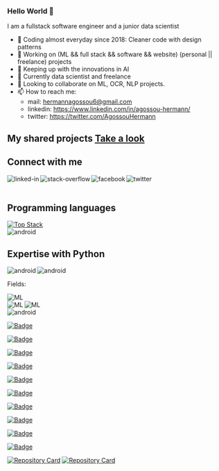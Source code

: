 ### Hello World 👋
I am a fullstack software engineer and a junior data scientist 
- 🌱 Coding almost everyday since 2018: Cleaner code with design patterns
- 🔭 Working on (ML && full stack && software && website) (personal || freelance) projects 
- 🌱 Keeping up with the innovations in AI
- 🌱 Currently data scientist and freelance
- 👯 Looking to collaborate on ML, OCR, NLP projects.
- 📫 How to reach me: 
  - mail: hermannagossou6@gmail.com
  - linkedin: https://www.linkedin.com/in/agossou-hermann/
  - twitter: https://twitter.com/AgossouHermann

## My shared projects [Take a look](https://github.com/Hermann-web?tab=repositories)

## Connect with me
[<img align="left" alt="linked-in" src="https://img.shields.io/badge/linkedin-%230077B5.svg?&style=for-the-badge&logo=linkedin&logoColor=white" />](https://www.linkedin.com/in/agossou-hermann/)[<img align="left" alt="stack-overflow" src="https://img.shields.io/badge/stack%20overflow-FE7A16?logo=stack-overflow&logoColor=white&style=for-the-badge" />](https://stackoverflow.com/users/16668046/hermann-agossou)[<img align="left" alt="facebook" src="https://img.shields.io/badge/facebook-%231877F2.svg?&style=for-the-badge&logo=facebook&logoColor=white" />](https://www.facebook.com/hermann.agossou.50/)[<img align="left" alt="twitter" src="https://img.shields.io/badge/twitter-%231DA1F2.svg?&style=for-the-badge&logo=twitter&logoColor=white" />](https://twitter.com/AgossouHermann)<br>
<br>

## Programming languages
[![Top Stack](https://widget.realdeveloper.pro/api/top?stack=Python,Tensorflow,Node.js)](https://github.com/Hermann-web)
</br>
<img align="left" alt="android" src="https://img.shields.io/badge/PROGRAMMING%20LANGUAGES-C++%20Python%20R%20SQL%20JS-white?logoColor=white&style=for-the-badge" />
</br>

## Expertise with Python
<p></p>
<img align="left" alt="android" src="https://img.shields.io/badge/Python-NON%20LINEAR%20PROGRAMMING-orange?logoColor=white&style=for-the-badge" />
<img align="left" alt="android" src="https://img.shields.io/badge/Python-MINLP%20Optimization-orange?logoColor=white&style=for-the-badge" />
</br>

<p>Fields: </p>
<img align="left" alt="ML" src="https://img.shields.io/badge/NLP-Natural%20Language%20Processing-red?logoColor=white&style=for-the-badge" /><br>
<img align="left" alt="ML" src="https://img.shields.io/badge/OPENCV-COMPUTER%20VISION-red?logoColor=white&style=for-the-badge" />
<img align="left" alt="ML" src="https://img.shields.io/badge/ML-DEEP%20LEARNING%20-red?logoColor=white&style=for-the-badge" /><br>
<img align="left" alt="android" src="https://img.shields.io/badge/Deep%20Learning-CNN%20RNN-red?logoColor=white&style=for-the-badge" />
</br>

<p></p>

[![Badge](https://widget.realdeveloper.pro/api/badge?title=Languages%20and%20Web%20Frameworks&badges=JavaScript,Django,Php,MERN-Stack,React-js,jQuery,Node-js,Bootstrap,servlet-java)](https://github.com/Hermann-web)

[![Badge](https://widget.realdeveloper.pro/api/badge?title=Languages%20and%20API%20Frameworks&badges=Django-Rest,Express-js,Socket.io,Ajax,Flask,zeromq-js)](https://github.com/Hermann-web)

[![Badge](https://widget.realdeveloper.pro/api/badge?title=Languages%20and%20Software%20Frameworks&badges=Tkinter,PyQt5,Kivy-python,Electron-js,Java-gui)](https://github.com/Hermann-web)

[![Badge](https://widget.realdeveloper.pro/api/badge?title=Python%20and%20ML%20Frameworks&badges=Python,Numpy,Pandas,Sklearn,OpenCV,Tensorflow,Pytorch,Nltk,textblob,Pillow)](https://github.com/Hermann-web)

[![Badge](https://widget.realdeveloper.pro/api/badge?title=Languages%20and%20ML%20Frameworks&badges=ImageAI,MrJob,Statsmodels,Matplotlib,Seaborn,Dash,scipy.stats,Keras,scipy.optimize,scipy.signal)](https://github.com/Hermann-web)

[![Badge](https://widget.realdeveloper.pro/api/badge?title=Languages%20and%20Other%20Frameworks&badges=R,Matlab,twillio-python,beautifulSoup,smtplib,pybricks,PM2-js,Nodemon-js,Maven-java)](https://github.com/Hermann-web)

[![Badge](https://widget.realdeveloper.pro/api/badge?title=Database%20and%20DevOps&badges=MySQL,PostGreSQL,MongoDB,Git,GitHub,Bitbucket,SparQL,Hadoop,Heroku,MongoDbAtlas)](https://github.com/Hermann-web)

[![Badge](https://widget.realdeveloper.pro/api/badge?title=Concepts%20and%20Competences&badges=Design-Pattern,Clean-Code,Regex,Web-Scrapping,Full-Stack,Web-Dev,ML,Deep-Learning,Statistics,Optimization)](https://github.com/Hermann-web)

[![Badge](https://widget.realdeveloper.pro/api/badge?title=Concepts%20and%20Competences&badges=Data-Cleaning,Mail-Automation,OCR,Desktop-App,Binary-Tree,API,recurcivity)](https://github.com/Hermann-web)

[![Badge](https://widget.realdeveloper.pro/api/badge?title=Concepts%20and%20Competences&badges=OCR,API,Packaging,Deployment,Complexity,Debuging,Logging,Googling,Unit-Testing)](https://github.com/Hermann-web)

[![Repository Card](https://widget.realdeveloper.pro/api/card?user=Hermann-web&repo=Search-engine-with-python-nlp&locale=en)](https://github.com/Hermann-web/Search-engine-with-python-nlp)
[![Repository Card](https://widget.realdeveloper.pro/api/card?user=Hermann-web&repo=Demand-forecasting-with-python&locale=en)](https://github.com/Hermann-web/Demand-forecasting-with-python)


<br>

<!--
<img align="left" alt="django" src="https://img.shields.io/pypi/djversions/djangorestframework" /><img align="left" alt="nodejs" src="https://img.shields.io/badge/node.js%20-%2343853D.svg?&style=for-the-badge&logo=node.js&logoColor=white" /><img align="left" alt="aws" src="https://img.shields.io/badge/Amazon%20AWS-%23232F3E?logo=amazon-aws&logoColor=white&style=for-the-badge" /><img align="left" alt="ML" src="https://img.shields.io/badge/postgres-%23316192.svg?&style=for-the-badge&logo=postgresql&logoColor=white" /><img align="left" alt="android" src="https://img.shields.io/badge/JS-Javascript-red?logoColor=white&style=for-the-badge" /><img align="left" alt="ML" src="https://img.shields.io/badge/ML-machine%20learning-red" /><br>
<br>
-->
